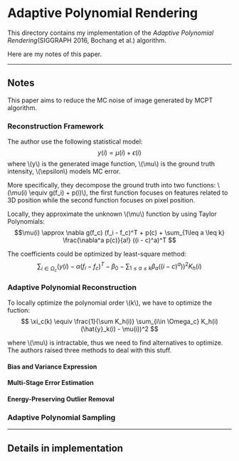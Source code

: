# Adaptive Polynomial Rendering
This directory contains my implementation of the *Adaptive Polynomial Rendering*(SIGGRAPH 2016, Bochang et al.) algorithm.
  
Here are my notes of this paper.

---
## Notes

This paper aims to reduce the MC noise of image generated by MCPT algorithm.

### Reconstruction Framework
The author use the following statistical model:
$$ y(i) = \mu(i) + \epsilon(i) $$
where \\(y\\) is the generated image function, \\(\mu\\) is the ground truth intensity, \\(\epsilon\\) models MC error.

More specifically, they decompose the ground truth into two functions: \\(\mu(i) \equiv g(f_i) + p(i)\\), the first function focuses on features related to 3D position while the second function focuses on pixel position.

Locally, they approximate the unknown \\(\mu\\) function by using Taylor Polynomials:
$$\mu(i) \approx \nabla g(f_c) (f_i - f_c)^T + p(c) + \sum_{1\leq a \leq k} \frac{\nabla^a p(c)}{a!} ((i - c)^a)^T $$

The coefficients could be optimized by least-square method:
$$\sum_{i\in \Omega_c} \left( y(i) - \alpha(f_i - f_c)^T - \beta_0 - \sum_{1\leq a \leq k} \beta_a ((i - c)^a)  \right)^2 K_h(i)$$

### Adaptive Polynomial Reconstruction
To locally optimize the polynomial order \\(k\\), we have to optimize the fuction:
$$ \xi_c(k) \equiv \frac{1}{\sum K_h(i)} \sum_{i\in \Omega_c} K_h(i) (\hat{y}_k(i) - \mu(i))^2 $$

where \\(\mu\\) is intractable, thus we need to find alternatives to optimize. The authors raised three methods to deal with this stuff.

#### Bias and Variance Expression
#### Multi-Stage Error Estimation
#### Energy-Preserving Outlier Removal

### Adaptive Polynomial Sampling

---
## Details in implementation